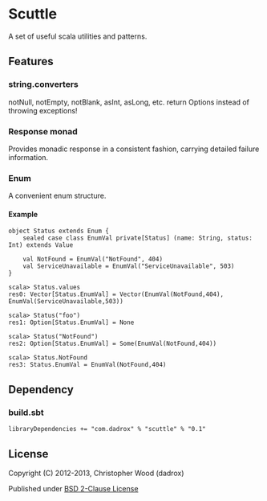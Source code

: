 # Scuttle

A set of useful scala utilities and patterns.

## Features

### string.converters

notNull, notEmpty, notBlank, asInt, asLong, etc.
return Options instead of throwing exceptions!

### Response monad

Provides monadic response in a consistent fashion, carrying detailed failure information.

### Enum

A convenient enum structure.

#### Example

    object Status extends Enum {
        sealed case class EnumVal private[Status] (name: String, status: Int) extends Value
    
        val NotFound = EnumVal("NotFound", 404)
        val ServiceUnavailable = EnumVal("ServiceUnavailable", 503)
    }
    
    scala> Status.values
    res0: Vector[Status.EnumVal] = Vector(EnumVal(NotFound,404), EnumVal(ServiceUnavailable,503))
    
    scala> Status("foo")
    res1: Option[Status.EnumVal] = None
    
    scala> Status("NotFound")
    res2: Option[Status.EnumVal] = Some(EnumVal(NotFound,404))
    
    scala> Status.NotFound
    res3: Status.EnumVal = EnumVal(NotFound,404)

## Dependency

### build.sbt

    libraryDependencies += "com.dadrox" % "scuttle" % "0.1"

## License

Copyright (C) 2012-2013, Christopher Wood (dadrox)

Published under [BSD 2-Clause License](http://opensource.org/licenses/BSD-2-Clause)

